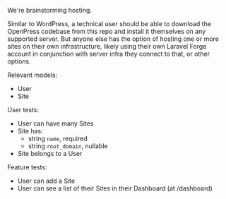 We're brainstorming hosting.

Similar to WordPress, a technical user should be able to download the OpenPress codebase from this repo and install it themselves on any supported server. But anyone else has the option of hosting one or more sites on their own infrastructure, likely using their own Laravel Forge account in conjunction with server infra they connect to that, or other options.

Relevant models:
- User
- Site

User tests:
- User can have many Sites
- Site has:
  - string `name`, required
  - string `root_domain`, nullable
- Site belongs to a User

Feature tests:
- User can add a Site
- User can see a list of their Sites in their Dashboard (at /dashboard)
